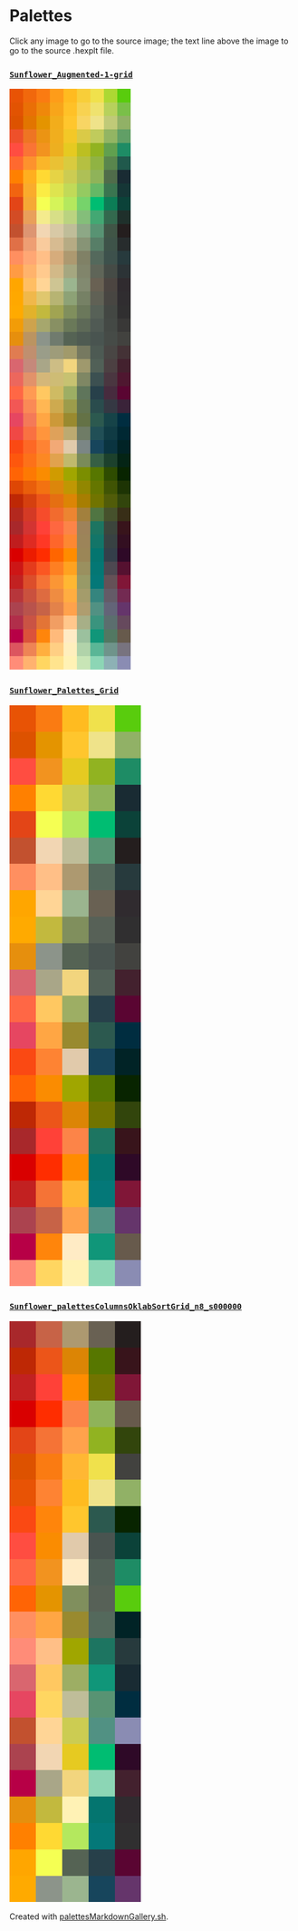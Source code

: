 # Palettes

Click any image to go to the source image; the text line above the image to go to the source .hexplt file.

### [`Sunflower_Augmented-1-grid`](Sunflower_Augmented-1-grid.hexplt)

[ ![Sunflower_Augmented-1-grid.png](Sunflower_Augmented-1-grid.png) ](Sunflower_Augmented-1-grid.png)

### [`Sunflower_Palettes_Grid`](Sunflower_Palettes_Grid.hexplt)

[ ![Sunflower_Palettes_Grid.png](Sunflower_Palettes_Grid.png) ](Sunflower_Palettes_Grid.png)

### [`Sunflower_palettesColumnsOklabSortGrid_n8_s000000`](Sunflower_palettesColumnsOklabSortGrid_n8_s000000.hexplt)

[ ![Sunflower_palettesColumnsOklabSortGrid_n8_s000000.png](Sunflower_palettesColumnsOklabSortGrid_n8_s000000.png) ](Sunflower_palettesColumnsOklabSortGrid_n8_s000000.png)

Created with [palettesMarkdownGallery.sh](https://github.com/earthbound19/_ebDev/blob/master/scripts/imgAndVideo/palettesMarkdownGallery.sh).
